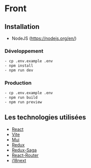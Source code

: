# Front

## Installation

- NodeJS (https://nodejs.org/en/)

### Développement

```bash
- cp .env.example .env
- npm install
- npm run dev
```

### Production

```bash
- cp .env.example .env
- npm run build
- npm run preview
```
## Les technologies utilisées

- [React](https://reactjs.org/)
- [Vite](https://vitejs.dev/)
- [Mui](https://material-ui.com/)
- [Redux](https://redux.js.org/)
- [Redux-Saga](https://redux-saga.js.org/)
- [React-Router](https://reactrouter.com/en/main)
- [i18next](https://www.i18next.com/)
